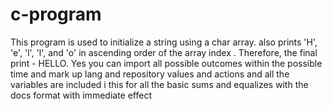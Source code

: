 # c-program
This program is used to initialize a string using a char array. 
also prints 'H', 'e', 'l', 'l', and 'o' in ascending order of the array index . Therefore, the final print - HELLO.
Yes you can import all possible outcomes within the possible time and mark up lang and repository values and actions and all the variables are included i this for all the basic sums and equalizes with the docs format with immediate effect 
